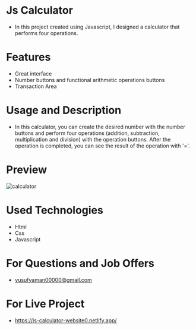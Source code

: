 # Js Calculator


- In this project created using Javascript, I designed a calculator that performs four operations.

# Features
- Great interface
- Number buttons and functional arithmetic operations buttons
- Transaction Area

# Usage and Description
- In this calculator, you can create the desired number with the number buttons and perform four operations (addition, subtraction, multiplication and division) with the operation buttons. After the operation is completed, you can see the result of the operation with '='.

# Preview 
![calculator](https://github.com/yusufyaman07/js_calculator/assets/148998418/16fb2ce9-99cf-48e9-b1a7-3b9388d8b91e)

# Used Technologies
- Html
- Css 
- Javascript

# For Questions and Job Offers
- yusufyaman00000@gmail.com

# For Live Project
- https://js-calculator-website0.netlify.app/
